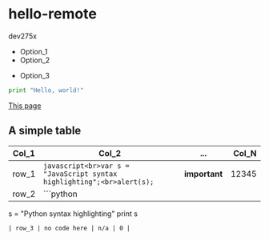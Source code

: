 # hello-remote
dev275x

* Option_1
* Option_2
- Option_3

```python
print "Hello, world!"
```

[This page](https://github.com/andrewha/hello-remote/blob/master/README.md)

A simple table
---

| Col_1 | Col_2 | ... | Col_N |
| --- | --- | :---: | ---: |
| row_1 | ```javascript<br>var s = "JavaScript syntax highlighting";<br>alert(s);``` | **important** | 12345 |
| row_2 | ```python
s = "Python syntax highlighting"
print s
``` | _skip this_ | 6789 |
| row_3 | no code here | n/a | 0 |

